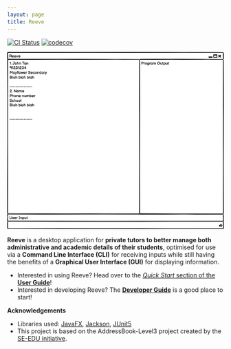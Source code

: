 ```yaml
---
layout: page
title: Reeve
---
```


[![CI Status](https://github.com/AY2021S1-CS2103T-W15-2/tp/workflows/Java%20CI/badge.svg)](https://github.com/AY2021S1-CS2103T-W15-2/tp)
[![codecov](https://codecov.io/gh/AY2021S1-CS2103T-W15-2/tp/branch/master/graph/badge.svg)](https://codecov.io/gh/AY2021S1-CS2103T-W15-2/tp)

![Ui](images/Ui.png)

**Reeve** is a desktop application for **private tutors to better manage both administrative and academic details of their students**, optimised for use via a **Command Line Interface (CLI)** for receiving inputs while still having the benefits of a **Graphical User Interface (GUI)** for displaying information.  

* Interested in using Reeve? Head over to the [_Quick Start_ section of the **User Guide**](UserGuide.html#quick-start)!
* Interested in developing Reeve? The [**Developer Guide**](DeveloperGuide.html) is a good place to start!


**Acknowledgements**

* Libraries used: [JavaFX](https://openjfx.io/), [Jackson](https://github.com/FasterXML/jackson), [JUnit5](https://github.com/junit-team/junit5)
* This project is based on the AddressBook-Level3 project created by the [SE-EDU initiative](https://se-education.org).
